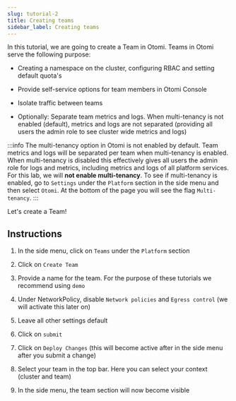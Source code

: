 ```yaml
---
slug: tutorial-2
title: Creating teams
sidebar_label: Creating teams
---
```


In this tutorial, we are going to create a Team in Otomi. Teams in Otomi serve the following purpose:

- Creating a namespace on the cluster, configuring RBAC and setting default quota's

- Provide self-service options for team members in Otomi Console

- Isolate traffic between teams

- Optionally: Separate team metrics and logs. When multi-tenancy is not enabled (default), metrics and logs are not separated (providing all users the admin role to see cluster wide metrics and logs)

:::info
The multi-tenancy option in Otomi is not enabled by default. Team metrics and logs will be separated per team when multi-tenancy is enabled. When multi-tenancy is disabled this effectively gives all users the admin role for logs and metrics, including metrics and logs of all platform services. For this lab, we will **not enable multi-tenancy**. To see if multi-tenancy is enabled, go to `Settings` under the `Platform` section in the side menu and then select `Otomi`. At the bottom of the page you will see the flag `Multi-tenancy`.
:::

Let's create a Team!

## Instructions

1. In the side menu, click on `Teams` under the `Platform` section

2. Click on `Create Team`

3. Provide a name for the team. For the purpose of these tutorials we recommend using `demo`

4. Under NetworkPolicy, disable `Network policies` and `Egress control` (we will activate this later on)

5. Leave all other settings default

6. Click on `submit`

7. Click on `Deploy Changes` (this will become active after in the side menu after you submit a change)

8. Select your team in the top bar. Here you can select your context (cluster and team)

9. In the side menu, the team section will now become visible